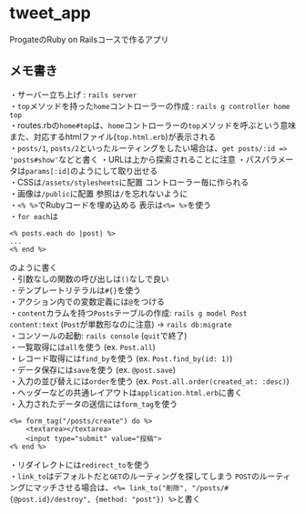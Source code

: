 # tweet_app

ProgateのRuby on Railsコースで作るアプリ

## メモ書き  
・サーバー立ち上げ : `rails server`  
・`top`メソッドを持った`home`コントローラーの作成 : `rails g controller home top`  
・routes.rbの`home#top`は、`home`コントローラーの`top`メソッドを呼ぶという意味 また、対応するhtmlファイル(`top.html.erb`)が表示される  
・`posts/1`, `posts/2`といったルーティングをしたい場合は、`get posts/:id => 'posts#show'`などと書く
・URLは上から探索されることに注意
・パスパラメータは`params[:id]`のようにして取り出せる  
・CSSは`/assets/stylesheets`に配置 コントローラー毎に作られる  
・画像は`/public`に配置 参照は`/`を忘れないように  
・`<% %>`でRubyコードを埋め込める 表示は`<%= %>`を使う  
・`for each`は
```
<% posts.each do |post| %>
...
<% end %>
```
のように書く  
・引数なしの関数の呼び出しは`()`なしで良い  
・テンプレートリテラルは`#{}`を使う  
・アクション内での変数定義には`@`をつける  
・`content`カラムを持つ`Posts`テーブルの作成: `rails g model Post content:text` (`Post`が単数形なのに注意) → `rails db:migrate`  
・コンソールの起動: `rails console` (`quit`で終了)  
・一覧取得には`all`を使う (ex. `Post.all`)  
・レコード取得には`find_by`を使う (ex. `Post.find_by(id: 1)`)  
・データ保存には`save`を使う (ex. `@post.save`)  
・入力の並び替えには`order`を使う (ex. `Post.all.order(created_at: :desc)`)  
・ヘッダーなどの共通レイアウトは`application.html.erb`に書く  
・入力されたデータの送信には`form_tag`を使う
```
<%= form_tag("/posts/create") do %>
    <textarea></textarea>
    <input type="submit" value="投稿">
<% end %>
```
・リダイレクトには`redirect_to`を使う  
・`link_to`はデフォルトだと`GET`のルーティングを探してしまう `POST`のルーティングにマッチさせる場合は、`<%= link_to("削除", "/posts/#{@post.id}/destroy", {method: "post"}) %>`と書く  